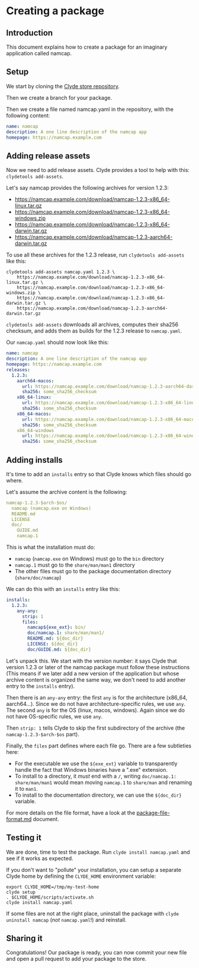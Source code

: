 # Creating a package

## Introduction

This document explains how to create a package for an imaginary application called namcap.

## Setup

We start by cloning the [Clyde store repository][store-repo].

[store-repo]: https://github.com/agateau/clyde-store

Then we create a branch for your package.

Then we create a file named namcap.yaml in the repository, with the following content:

```yaml
name: namcap
description: A one line description of the namcap app
homepage: https://namcap.example.com
```

## Adding release assets

Now we need to add release assets. Clyde provides a tool to help with this: `clydetools add-assets`.

Let's say namcap provides the following archives for version 1.2.3:

- https://namcap.example.com/download/namcap-1.2.3-x86_64-linux.tar.gz
- https://namcap.example.com/download/namcap-1.2.3-x86_64-windows.zip
- https://namcap.example.com/download/namcap-1.2.3-x86_64-darwin.tar.gz
- https://namcap.example.com/download/namcap-1.2.3-aarch64-darwin.tar.gz

To use all these archives for the 1.2.3 release, run `clydetools add-assets` like this:

```
clydetools add-assets namcap.yaml 1.2.3 \
    https://namcap.example.com/download/namcap-1.2.3-x86_64-linux.tar.gz \
    https://namcap.example.com/download/namcap-1.2.3-x86_64-windows.zip \
    https://namcap.example.com/download/namcap-1.2.3-x86_64-darwin.tar.gz \
    https://namcap.example.com/download/namcap-1.2.3-aarch64-darwin.tar.gz
```

`clydetools add-assets` downloads all archives, computes their sha256 checksum, and adds them as builds for the 1.2.3 release to `namcap.yaml`.

Our `namcap.yaml` should now look like this:

```yaml
name: namcap
description: A one line description of the namcap app
homepage: https://namcap.example.com
releases:
  1.2.3:
    aarch64-macos:
      url: https://namcap.example.com/download/namcap-1.2.3-aarch64-darwin.tar.gz
      sha256: some_sha256_checksum
    x86_64-linux:
      url: https://namcap.example.com/download/namcap-1.2.3-x86_64-linux.tar.gz
      sha256: some_sha256_checksum
    x86_64-macos:
      url: https://namcap.example.com/download/namcap-1.2.3-x86_64-macos.tar.gz
      sha256: some_sha256_checksum
    x86_64-windows
      url: https://namcap.example.com/download/namcap-1.2.3-x86_64-windows.zip
      sha256: some_sha256_checksum
```

## Adding installs

It's time to add an `installs` entry so that Clyde knows which files should go where.

Let's assume the archive content is the following:

```yaml
namcap-1.2.3-$arch-$os/
  namcap (namcap.exe on Windows)
  README.md
  LICENSE
  doc/
    GUIDE.md
    namcap.1
```

This is what the installation must do:
- `namcap` (`namcap.exe` on Windows) must go to the `bin` directory
- `namcap.1` must go to the `share/man/man1` directory
- The other files must go to the package documentation directory (`share/doc/namcap`)

We can do this with an `installs` entry like this:

```yaml
installs:
  1.2.3:
    any-any:
      strip: 1
      files:
        namcap${exe_ext}: bin/
        doc/namcap.1: share/man/man1/
        README.md: ${doc_dir}
        LICENSE: ${doc_dir}
        doc/GUIDE.md: ${doc_dir}
```

Let's unpack this. We start with the version number: it says Clyde that version 1.2.3 or later of the namcap package must follow these instructions (This means if we later add a new version of the application but whose archive content is organized the same way, we don't need to add another entry to the `installs` entry).

Then there is an `any-any` entry: the first `any` is for the architecture (x86_64, aarch64...). Since we do not have architecture-specific rules, we use `any`. The second `any` is for the OS (linux, macos, windows). Again since we do not have OS-specific rules, we use `any`.

Then `strip: 1` tells Clyde to skip the first subdirectory of the archive (the `namcap-1.2.3-$arch-$os` part).

Finally, the `files` part defines where each file go. There are a few subtleties here:
- For the executable we use the `${exe_ext}` variable to transparently handle the fact that Windows binaries have a ".exe" extension.
- To install to a directory, it *must* end with a `/`, writing `doc/namcap.1: share/man/man1` would mean moving `namcap.1` to `share/man` and renaming it to `man1`.
- To install to the documentation directory, we can use the `${doc_dir}` variable.

For more details on the file format, have a look at the [package-file-format.md](package-file-format.md) document.

## Testing it

We are done, time to test the package. Run `clyde install namcap.yaml` and see if it works as expected.

If you don't want to "pollute" your installation, you can setup a separate Clyde home by defining the `CLYDE_HOME` environment variable:

```
export CLYDE_HOME=/tmp/my-test-home
clyde setup
. $CLYDE_HOME/scripts/activate.sh
clyde install namcap.yaml
```

If some files are not at the right place, uninstall the package with `clyde uninstall namcap` (*not* `namcap.yaml`!) and reinstall.

## Sharing it

Congratulations! Our package is ready, you can now commit your new file and open a pull request to add your package to the store.
